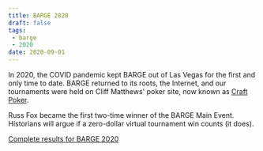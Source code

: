 ```yaml
---
title: BARGE 2020
draft: false
tags:
 - barge
 - 2020
date: 2020-09-01
---
```


In 2020, the COVID pandemic kept BARGE out of Las Vegas for the first and only time to date.
BARGE returned to its roots, the Internet, and our tournaments were held on Cliff Matthews' poker site,
now known as [Craft Poker](https://www.craftpoker.com/).

Russ Fox became the first two-time winner of the BARGE Main Event.
Historians will argue if a zero-dollar virtual tournament win counts (it does).

[Complete results for BARGE 2020](/barge/results/2020)

